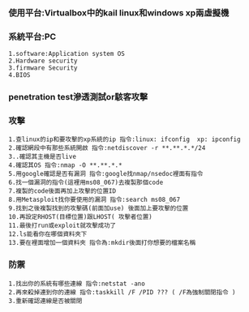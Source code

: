### 使用平台:Virtualbox中的kail linux和windows xp兩虛擬機

### 系統平台:PC
```
1.software:Application system OS
2.Hardware security
3.firmware Security
4.BIOS
```
### penetration test滲透測試or駭客攻擊

### 攻擊
```
1.查linux的ip和要攻擊的xp系統的ip 指令:linux: ifconfig  xp: ipconfig
2.確認網段中有那些系統開啟 指令:netdiscover -r **.**.*.*/24
3..確認其主機是否live
4.確認其OS 指令:nmap -O **.**.*.*
5.用google確認是否有漏洞 指令:google找nmap/nsedoc裡面有指令
6.找一個漏洞的指令(這裡用ms08_067)去複製那個code
7.複製的code後面再加上攻擊的位置ID
8.用Metasploit找你要使用的漏洞 指令:search ms08_067
9.找到之後複製找到的攻擊碼(前面加use) 後面加上要攻擊的位置
10.再設定RHOST(目標位置)跟LHOST( 攻擊者位置)
11.最後打run或exploit就攻擊成功了
12.ls能看你在哪個資料夾下
13.要在裡面增加一個資料夾 指令為:mkdir後面打你想要的檔案名稱
```
### 防禦
```
1.找出你的系統有哪些連線 指令:netstat -ano
2.再來殺掉連到你的連線 指令:taskkill /F /PID ??? ( /F為強制關閉指令 )
3.重新確認連線是否被關閉
```
